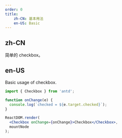 ```yaml
---
order: 0
title:
    zh-CN: 基本用法
    en-US: Basic
---
```


## zh-CN

简单的 checkbox。

## en-US

Basic usage of checkbox.

````jsx
import { Checkbox } from 'antd';

function onChange(e) {
  console.log(`checked = ${e.target.checked}`);
}

ReactDOM.render(
  <Checkbox onChange={onChange}>Checkbox</Checkbox>,
  mountNode
);
````

